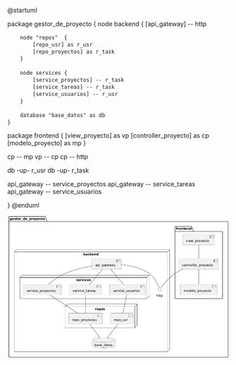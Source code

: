 @startuml

package gestor_de_proyecto {
    node backend {
        [api_gateway] -- http

        node "repos"  {
            [repo_usr] as r_usr
            [repo_proyectos] as r_task 
        } 

        node services {
            [service_proyectos] -- r_task
            [service_tareas] -- r_task
            [service_usuarios] -- r_usr
        } 

        database "base_datos" as db
    }

package frontend {
    [view_proyecto] as vp
    [controller_proyecto] as cp
    [modelo_proyecto] as mp
}
 
cp -- mp
vp -- cp 
cp -- http

db -up- r_usr
db -up- r_task

api_gateway -- service_proyectos
api_gateway -- service_tareas
api_gateway -- service_usuarios

}
@enduml

![alt text](image.png)